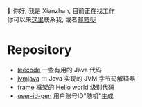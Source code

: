 👋 你好, 我是 Xianzhan, 目前正在找工作
<br>
你可以来[这里](https://github.com/Xianzhan/Xianzhan/issues)联系我, 或者[邮箱📪](mailto:424447832@qq.com)

# Repository

- [leecode](https://github.com/Xianzhan/leecode)
    一些有用的 Java 代码
- [jvmjava](https://github.com/Xianzhan/jvmjava)
    由 Java 实现的 JVM 字节码解释器
- [frame](https://github.com/Xianzhan/frame)
    框架的 Hello world 级别代码
- [user-id-gen](https://github.com/Xianzhan/user-id-gen)
    用户账号ID"随机"生成

<!--
**Xianzhan/Xianzhan** is a ✨ _special_ ✨ repository because its `README.md` (this file) appears on your GitHub profile.

Here are some ideas to get you started:

- 🔭 I’m currently working on ...
- 🌱 I’m currently learning ...
- 👯 I’m looking to collaborate on ...
- 🤔 I’m looking for help with ...
- 💬 Ask me about ...
- 📫 How to reach me: ...
- 😄 Pronouns: ...
- ⚡ Fun fact: ...
-->
